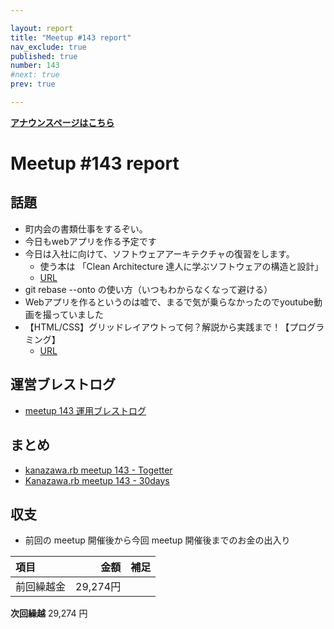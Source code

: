 ```yaml
---

layout: report
title: "Meetup #143 report"
nav_exclude: true
published: true
number: 143
#next: true
prev: true

---
```


<div style="text-align: left;"><a href="/143"><strong>アナウンスページはこちら</strong></a></div>

# Meetup #143 report

## 話題

* 町内会の書類仕事をするぞい。
* 今日もwebアプリを作る予定です
* 今日は入社に向けて、ソフトウェアアーキテクチャの復習をします。
  + 使う本は 「Clean Architecture 達人に学ぶソフトウェアの構造と設計」
  + [URL](https://t.co/2bT5LZC3m4)
* git rebase --onto の使い方（いつもわからなくなって避ける）
* Webアプリを作るというのは嘘で、まるで気が乗らなかったのでyoutube動画を撮っていました
* 【HTML/CSS】グリッドレイアウトって何？解説から実践まで！【プログラミング】
  + [URL](https://www.youtube.com/watch?v=iD2AyHZBXmM)

## 運営ブレストログ

* [meetup 143 運用ブレストログ](https://github.com/kanazawarb/meetup/wiki/meetup-143-%E9%81%8B%E7%94%A8%E3%83%96%E3%83%AC%E3%82%B9%E3%83%88%E3%83%AD%E3%82%B0)

## まとめ

* [kanazawa.rb meetup 143 - Togetter](https://togetter.com/li/2406426)
* [Kanazawa.rb meetup 143 - 30days](http://30d.jp/kzrb/131)

## 収支

* 前回の meetup 開催後から今回 meetup 開催後までのお金の出入り

|項目                           |金額         |補足                                               |
|:------------------------------|------------:|:--------------------------------------------------|
| 前回繰越金                    |       29,274円 |                                                   |

**次回繰越**  29,274 円
